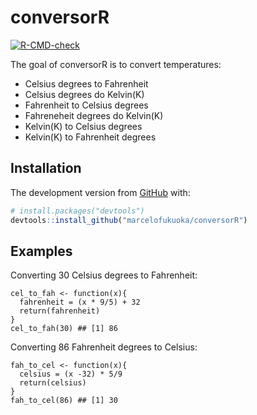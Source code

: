 
<!-- README.md is generated from README.Rmd. Please edit that file -->

# conversorR

<!-- badges: start -->

[![R-CMD-check](https://github.com/marcelofukuoka/conversorR/workflows/R-CMD-check/badge.svg)](https://github.com/marcelofukuoka/conversorR/actions)
<!-- badges: end -->

The goal of conversorR is to convert temperatures:
* Celsius degrees to Fahrenheit
* Celsius degrees do Kelvin(K)
* Fahrenheit to Celsius degrees
* Fahreneheit degrees do Kelvin(K)
* Kelvin(K) to Celsius degrees
* Kelvin(K) to Fahrenheit degrees

## Installation

The development version from [GitHub](https://github.com/) with:

``` r
# install.packages("devtools")
devtools::install_github("marcelofukuoka/conversorR")
```

## Examples

Converting 30 Celsius degrees to Fahrenheit:

```{r}
cel_to_fah <- function(x){
  fahrenheit = (x * 9/5) + 32
  return(fahrenheit)
}
cel_to_fah(30) ## [1] 86
```

Converting 86 Fahrenheit degrees to Celsius:

```{r}
fah_to_cel <- function(x){
  celsius = (x -32) * 5/9
  return(celsius)
}
fah_to_cel(86) ## [1] 30
```
